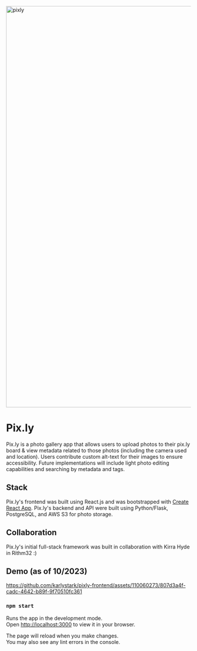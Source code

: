<img width="1096" alt="pixly" src="https://github.com/karlystark/pixly-frontend/assets/110060273/d3e91641-3fb8-4fb1-8fe7-db65f0e6837f"> 

# Pix.ly

Pix.ly is a photo gallery app that allows users to upload photos to their pix.ly board & view metadata related to those photos (including the camera used and location). Users contribute custom alt-text for their images to ensure accessibility. Future implementations will include light photo editing capabilities and searching by metadata and tags. 

## Stack
Pix.ly's frontend was built using React.js and was bootstrapped with [Create React App](https://github.com/facebook/create-react-app).
Pix.ly's backend and API were built using Python/Flask, PostgreSQL, and AWS S3 for photo storage.

## Collaboration
Pix.ly's initial full-stack framework was built in collaboration with Kirra Hyde in Rithm32 :) 

## Demo (as of 10/2023)



https://github.com/karlystark/pixly-frontend/assets/110060273/807d3a4f-cadc-4642-b89f-9f70510fc361




### `npm start`

Runs the app in the development mode.\
Open [http://localhost:3000](http://localhost:3000) to view it in your browser.

The page will reload when you make changes.\
You may also see any lint errors in the console.



